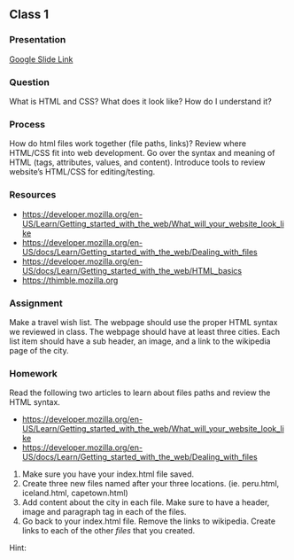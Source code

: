 ## Class 1

### Presentation
[Google Slide Link](https://docs.google.com/presentation/d/1u1aTn2EKhF1iKVvPL_cPDd4b1He1faBEMpdGcc6K404/edit?usp=sharing)

### Question
What is HTML and CSS? What does it look like? How do I understand it?

### Process
How do html files work together (file paths, links)? Review where HTML/CSS fit into web development. Go over the syntax and meaning of HTML (tags, attributes, values, and content). Introduce tools to review website’s HTML/CSS for editing/testing.

### Resources
- https://developer.mozilla.org/en-US/Learn/Getting_started_with_the_web/What_will_your_website_look_like
- https://developer.mozilla.org/en-US/docs/Learn/Getting_started_with_the_web/Dealing_with_files
- https://developer.mozilla.org/en-US/docs/Learn/Getting_started_with_the_web/HTML_basics
- https://thimble.mozilla.org

### Assignment
Make a travel wish list. The webpage should use the proper HTML syntax we reviewed in class. The webpage should have at least three cities. Each list item should have a sub header, an image, and a link to the wikipedia page of the city.

### Homework

Read the following two articles to learn about files paths and review the HTML syntax.

- https://developer.mozilla.org/en-US/Learn/Getting_started_with_the_web/What_will_your_website_look_like
- https://developer.mozilla.org/en-US/docs/Learn/Getting_started_with_the_web/Dealing_with_files

1. Make sure you have your index.html file saved.
2. Create three new files named after your three locations. (ie. peru.html, iceland.html, capetown.html)
3. Add content about the city in each file. Make sure to have a header, image and paragraph tag in each of the files.
4. Go back to your index.html file. Remove the links to wikipedia. Create links to each of the other _files_ that you created.

Hint:

